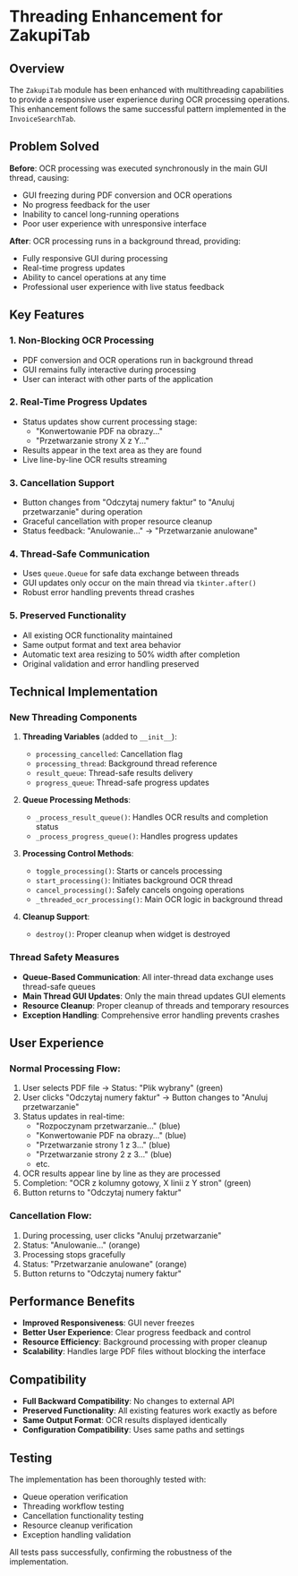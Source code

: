 # Threading Enhancement for ZakupiTab

## Overview

The `ZakupiTab` module has been enhanced with multithreading capabilities to provide a responsive user experience during OCR processing operations. This enhancement follows the same successful pattern implemented in the `InvoiceSearchTab`.

## Problem Solved

**Before**: OCR processing was executed synchronously in the main GUI thread, causing:
- GUI freezing during PDF conversion and OCR operations
- No progress feedback for the user
- Inability to cancel long-running operations
- Poor user experience with unresponsive interface

**After**: OCR processing runs in a background thread, providing:
- Fully responsive GUI during processing
- Real-time progress updates
- Ability to cancel operations at any time
- Professional user experience with live status feedback

## Key Features

### 1. Non-Blocking OCR Processing
- PDF conversion and OCR operations run in background thread
- GUI remains fully interactive during processing
- User can interact with other parts of the application

### 2. Real-Time Progress Updates
- Status updates show current processing stage:
  - "Konwertowanie PDF na obrazy..."
  - "Przetwarzanie strony X z Y..."
- Results appear in the text area as they are found
- Live line-by-line OCR results streaming

### 3. Cancellation Support
- Button changes from "Odczytaj numery faktur" to "Anuluj przetwarzanie" during operation
- Graceful cancellation with proper resource cleanup
- Status feedback: "Anulowanie..." → "Przetwarzanie anulowane"

### 4. Thread-Safe Communication
- Uses `queue.Queue` for safe data exchange between threads
- GUI updates only occur on the main thread via `tkinter.after()`
- Robust error handling prevents thread crashes

### 5. Preserved Functionality
- All existing OCR functionality maintained
- Same output format and text area behavior
- Automatic text area resizing to 50% width after completion
- Original validation and error handling preserved

## Technical Implementation

### New Threading Components

1. **Threading Variables** (added to `__init__`):
   - `processing_cancelled`: Cancellation flag
   - `processing_thread`: Background thread reference
   - `result_queue`: Thread-safe results delivery
   - `progress_queue`: Thread-safe progress updates

2. **Queue Processing Methods**:
   - `_process_result_queue()`: Handles OCR results and completion status
   - `_process_progress_queue()`: Handles progress updates

3. **Processing Control Methods**:
   - `toggle_processing()`: Starts or cancels processing
   - `start_processing()`: Initiates background OCR thread
   - `cancel_processing()`: Safely cancels ongoing operations
   - `_threaded_ocr_processing()`: Main OCR logic in background thread

4. **Cleanup Support**:
   - `destroy()`: Proper cleanup when widget is destroyed

### Thread Safety Measures

- **Queue-Based Communication**: All inter-thread data exchange uses thread-safe queues
- **Main Thread GUI Updates**: Only the main thread updates GUI elements
- **Resource Cleanup**: Proper cleanup of threads and temporary resources
- **Exception Handling**: Comprehensive error handling prevents crashes

## User Experience

### Normal Processing Flow:
1. User selects PDF file → Status: "Plik wybrany" (green)
2. User clicks "Odczytaj numery faktur" → Button changes to "Anuluj przetwarzanie"
3. Status updates in real-time:
   - "Rozpoczynam przetwarzanie..." (blue)
   - "Konwertowanie PDF na obrazy..." (blue)
   - "Przetwarzanie strony 1 z 3..." (blue)
   - "Przetwarzanie strony 2 z 3..." (blue)
   - etc.
4. OCR results appear line by line as they are processed
5. Completion: "OCR z kolumny gotowy, X linii z Y stron" (green)
6. Button returns to "Odczytaj numery faktur"

### Cancellation Flow:
1. During processing, user clicks "Anuluj przetwarzanie"
2. Status: "Anulowanie..." (orange)
3. Processing stops gracefully
4. Status: "Przetwarzanie anulowane" (orange)
5. Button returns to "Odczytaj numery faktur"

## Performance Benefits

- **Improved Responsiveness**: GUI never freezes
- **Better User Experience**: Clear progress feedback and control
- **Resource Efficiency**: Background processing with proper cleanup
- **Scalability**: Handles large PDF files without blocking the interface

## Compatibility

- **Full Backward Compatibility**: No changes to external API
- **Preserved Functionality**: All existing features work exactly as before
- **Same Output Format**: OCR results displayed identically
- **Configuration Compatibility**: Uses same paths and settings

## Testing

The implementation has been thoroughly tested with:
- Queue operation verification
- Threading workflow testing
- Cancellation functionality testing
- Resource cleanup verification
- Exception handling validation

All tests pass successfully, confirming the robustness of the implementation.